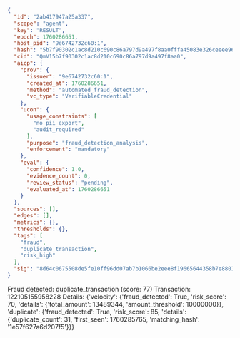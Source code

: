 ```json
{
  "id": "2ab417947a25a337",
  "scope": "agent",
  "key": "RESULT",
  "epoch": 1760286651,
  "host_pid": "9e6742732c60:1",
  "hash": "5b7f90302c1ac8d210c690c86a797d9a497f8aa0fffa45083e326ceeee96ddeb",
  "cid": "QmV15b7f90302c1ac8d210c690c86a797d9a497f8aa0",
  "aicp": {
    "prov": {
      "issuer": "9e6742732c60:1",
      "created_at": 1760286651,
      "method": "automated_fraud_detection",
      "vc_type": "VerifiableCredential"
    },
    "ucon": {
      "usage_constraints": [
        "no_pii_export",
        "audit_required"
      ],
      "purpose": "fraud_detection_analysis",
      "enforcement": "mandatory"
    },
    "eval": {
      "confidence": 1.0,
      "evidence_count": 0,
      "review_status": "pending",
      "evaluated_at": 1760286651
    }
  },
  "sources": [],
  "edges": [],
  "metrics": {},
  "thresholds": {},
  "tags": [
    "fraud",
    "duplicate_transaction",
    "risk_high"
  ],
  "sig": "8d64c0675508de5fe10ff96dd07ab7b1066be2eee8f19665644358b7e8801a69"
}
```

Fraud detected: duplicate_transaction (score: 77)
Transaction: 122105155958228
Details: {'velocity': {'fraud_detected': True, 'risk_score': 70, 'details': {'total_amount': 13489344, 'amount_threshold': 10000000}}, 'duplicate': {'fraud_detected': True, 'risk_score': 85, 'details': {'duplicate_count': 31, 'first_seen': 1760285765, 'matching_hash': '1e57f627a6d207f5'}}}